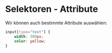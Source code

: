 # Selektoren - Attribute

Wir können auch bestimmte Attribute auswählen:

```CSS
input[type="text"] {
    width: 300px;
    color: yellow;
}
```

